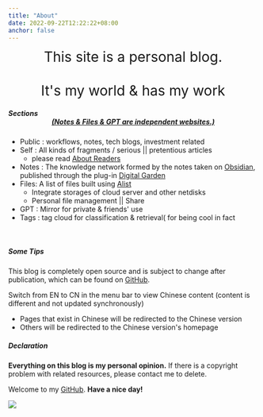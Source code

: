 ```yaml
---
title: "About"
date: 2022-09-22T12:22:22+08:00
anchor: false
---
```


<center><span style="font-size:28px">This site is a personal blog.   <br><br>It's my world & has my work</span></center>

##### Sections <center ><u>(Notes & Files & GPT are independent websites.)</u></center>

- Public : workflows, notes, tech blogs, investment related 
- Self : All kinds of fragments / serious || pretentious articles
	- please read [About Readers](https://liu.xyz/useless/about-readers/)
- Notes : The knowledge network formed by the notes taken on <a href="https://obsidian.md/" target="_blank">Obsidian</a>, published through the plug-in <a href="https://github.com/oleeskild/obsidian-digital-garden" target="_blank">Digital Garden</a>
- Files: A list of files built using <a href="https://alist.nn.ci/" target="_blank">Alist</a>
	- Integrate storages of cloud server and other netdisks
	- Personal file management || Share
- GPT : Mirror for private & friends' use
- Tags : tag cloud for classification & retrieval( for being cool in fact
<br>

##### Some Tips
 This blog is completely open source and is subject to change after publication, which can be found on <a href="https://github.com/AlexLiu2022/blog" target="_blank">GitHub</a>.

Switch from EN to CN in the menu bar to view Chinese content (content is different and not updated synchronously)

- Pages that exist in Chinese  will be redirected to the Chinese version
- Others will be redirected to the Chinese version's homepage


##### Declaration

**Everything on this blog is my personal opinion.** If there is a copyright problem with related resources, please contact me to delete.<br>

Welcome to my <a href="https://github.com/AlexLiu2022" target="_blank">GitHub</a>. **Have a nice day!**

![](https://gcore.jsdelivr.net/gh/AlexLiu2022/resources/img/cloud.jpg)


<style>

.post-body {
margin-top: 2.7em !important;
}
#main {
	padding-top: 88px;
}
</style>

<script>
let title = document.querySelector('h1.post-title.p-name');
title.remove();
</script>